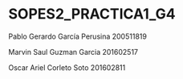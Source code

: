# SOPES2_PRACTICA1_G4

Pablo Gerardo García Perusina
200511819

Marvin Saul Guzman Garcia
201602517

Oscar Ariel Corleto Soto
201602811